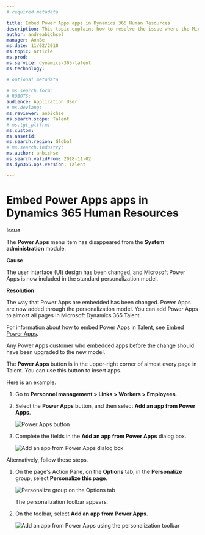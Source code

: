 ```yaml
---
# required metadata

title: Embed Power Apps apps in Dynamics 365 Human Resources
description: This topic explains how to resolve the issue where the Microsoft Power Apps menu item has disappeared from the System administration module.
author: andreabichsel
manager: AnnBe
ms.date: 11/02/2018
ms.topic: article
ms.prod: 
ms.service: dynamics-365-talent
ms.technology: 

# optional metadata

# ms.search.form: 
# ROBOTS: 
audience: Application User
# ms.devlang: 
ms.reviewer: anbichse
ms.search.scope: Talent
# ms.tgt_pltfrm: 
ms.custom: 
ms.assetid: 
ms.search.region: Global
# ms.search.industry: 
ms.author: anbichse
ms.search.validFrom: 2018-11-02
ms.dyn365.ops.version: Talent

---
```


# Embed Power Apps apps in Dynamics 365 Human Resources

**Issue**

The **Power Apps** menu item has disappeared from the **System administration** module.

**Cause**

The user interface (UI) design has been changed, and Microsoft Power Apps is now included in the standard personalization model.

**Resolution**

The way that Power Apps are embedded has been changed. Power Apps are now added through the personalization model. You can add Power Apps to almost all pages in Microsoft Dynamics 365 Talent.

For information about how to embed Power Apps in Talent, see [Embed Power Apps](https://docs.microsoft.com/dynamics365/unified-operations/fin-and-ops/get-started/embed-power-apps).

Any Power Apps customer who embedded apps before the change should have been upgraded to the new model.

The **Power Apps** button is in the upper-right corner of almost every page in Talent. You can use this button to insert apps.

Here is an example.

1. Go to **Personnel management \> Links \> Workers \> Employees**.
2. Select the **Power Apps** button, and then select **Add an app from Power Apps**.

    ![Power Apps button](media/png.png)

3. Complete the fields in the **Add an app from Power Apps** dialog box.

    ![Add an app from Power Apps dialog box](media/insert-powerapp.png)

Alternatively, follow these steps.

1. On the page's Action Pane, on the **Options** tab, in the **Personalize** group, select **Personalize this page**.

    ![Personalize group on the Options tab](media/options.png)

    The personalization toolbar appears.

2. On the toolbar, select **Add an app from Power Apps**.

    ![Add an app from Power Apps using the personalization toolbar](media/powerapp-bar.png)
